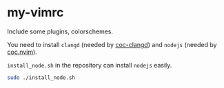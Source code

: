 # my-vimrc

Include some plugins, colorschemes.

You need to install `clangd` (needed by [coc-clangd]("https://github.com/clangd/coc-clangd")) and `nodejs` (needed by [coc.nvim]("https://github.com/neoclide/coc.nvim")).

`install_node.sh` in the repository can install `nodejs` easily.
```bash
sudo ./install_node.sh
```

